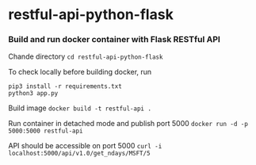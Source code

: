 # restful-api-python-flask
### Build and run docker container with Flask RESTful API

Chande directory `cd restful-api-python-flask`

To check locally before building docker, run 
``` 
pip3 install -r requirements.txt
python3 app.py
```

Build image `docker build -t restful-api .` 
  
Run container in detached mode and publish port 5000 `docker run -d -p 5000:5000 restful-api`
  
API should be accessible on port 5000 `curl -i localhost:5000/api/v1.0/get_ndays/MSFT/5`

